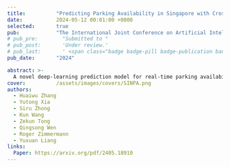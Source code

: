 ```yaml
---
title:          "Predicting Parking Availability in Singapore with Cross-Domain Data: A New Dataset and A Data-Driven Approach"
date:           2024-05-12 00:01:00 +0800
selected:       true
pub:            "The International Joint Conference on Artificial Intelligence (IJCAI)"
# pub_pre:        "Submitted to "
# pub_post:       'Under review.'
# pub_last:       ' <span class="badge badge-pill badge-publication badge-success">Spotlight</span>'
pub_date:       "2024"

abstract: >-
  A novel deep-learning prediction model for real-time parking availability in Singapore, analyzing external factors, introducing a new dataset.
cover:          /assets/images/covers/SINPA.png
authors:
  - Huaiwu Zhang
  - Yutong Xia
  - Siru Zhong
  - Kun Wang
  - Zekun Tong
  - Qingsong Wen
  - Roger Zimmermann
  - Yuxuan Liang
links:
  Paper: https://arxiv.org/pdf/2405.18910
---
```


